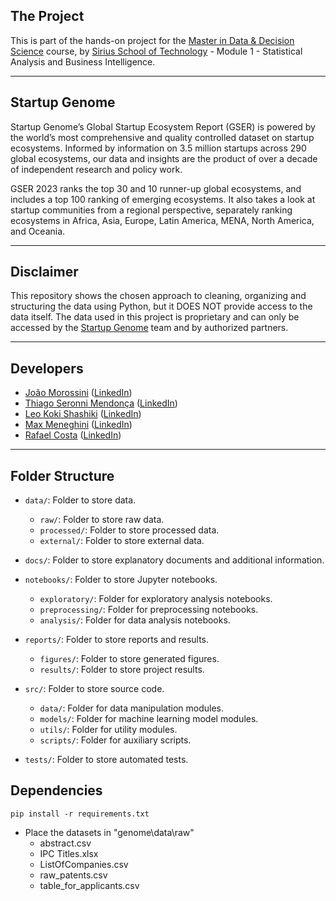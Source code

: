 ## The Project
This is part of the hands-on project for the [Master in Data & Decision Science](https://github.com/joaomorossini/Master-in-Data-Science) course, by [Sirius School of Technology](https://landing.sirius.education/home/) - Module 1 - Statistical Analysis and Business Intelligence.

---

## Startup Genome

Startup Genome’s Global Startup Ecosystem Report (GSER) is powered by the world’s most comprehensive and quality controlled dataset on startup ecosystems. Informed by information on 3.5 million startups across 290 global ecosystems, our data and insights are the product of over a decade of independent research and policy work.

GSER 2023 ranks the top 30 and 10 runner-up global ecosystems, and includes a top 100 ranking of emerging ecosystems. It also takes a look at startup communities from a regional perspective, separately ranking ecosystems in Africa, Asia, Europe, Latin America, MENA, North America, and Oceania.

---

## Disclaimer

This repository shows the chosen approach to cleaning, organizing and structuring the data using Python, but it DOES NOT provide access to the data itself. The data used in this project is proprietary and can only be accessed by the [Startup Genome](https://startupgenome.com/) team and by authorized partners.

---

## Developers

- [João Morossini](https://github.com/joaomorossini) ([LinkedIn](https://www.linkedin.com/in/joaomorossini/))
- [Thiago Seronni Mendonça](https://github.com/tseronni) ([LinkedIn](https://www.linkedin.com/in/thiagoseronni/))
- [Leo Koki Shashiki](https://github.com/leokoki) ([LinkedIn](https://www.linkedin.com/in/leo-koki-shashiki/))
- [Max Meneghini](https:https://github.com/maxmeneghini) ([LinkedIn](https://www.linkedin.com/))
- [Rafael Costa](https://github.com/rqcmendes) ([LinkedIn](https://www.linkedin.com/in/rafael-costa-a642752b/))

---

## Folder Structure

- `data/`: Folder to store data.
    - `raw/`: Folder to store raw data.
    - `processed/`: Folder to store processed data.
    - `external/`: Folder to store external data.

- `docs/`: Folder to store explanatory documents and additional information.

- `notebooks/`: Folder to store Jupyter notebooks.
    - `exploratory/`: Folder for exploratory analysis notebooks.
    - `preprocessing/`: Folder for preprocessing notebooks.
    - `analysis/`: Folder for data analysis notebooks.

- `reports/`: Folder to store reports and results.
    - `figures/`: Folder to store generated figures.
    - `results/`: Folder to store project results.

- `src/`: Folder to store source code.
    - `data/`: Folder for data manipulation modules.
    - `models/`: Folder for machine learning model modules.
    - `utils/`: Folder for utility modules.
    - `scripts/`: Folder for auxiliary scripts.

- `tests/`: Folder to store automated tests.


## Dependencies

`pip install -r requirements.txt`
- Place the datasets in "genome\data\raw"
  - abstract.csv
  - IPC Titles.xlsx
  - ListOfCompanies.csv
  - raw_patents.csv
  - table_for_applicants.csv